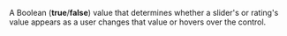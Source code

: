 A Boolean (**true**/**false**) value that determines whether a slider's or rating's value appears as a user changes that value or hovers over the control.
